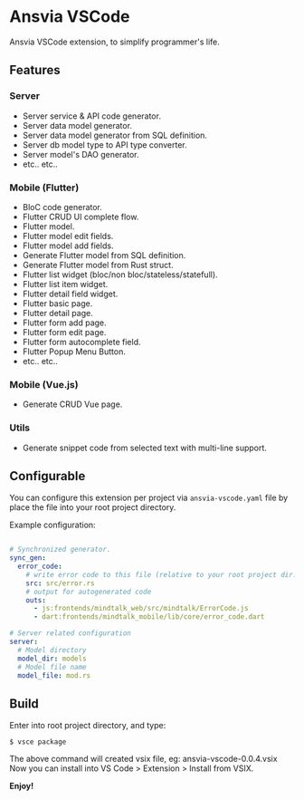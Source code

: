 # Ansvia VSCode

Ansvia VSCode extension, to simplify programmer's life.

## Features

### Server
* Server service & API code generator.
* Server data model generator.
* Server data model generator from SQL definition.
* Server db model type to API type converter.
* Server model's DAO generator.
* etc.. etc..

### Mobile (Flutter)
* BloC code generator.
* Flutter CRUD UI complete flow.
* Flutter model.
* Flutter model edit fields.
* Flutter model add fields.
* Generate Flutter model from SQL definition.
* Generate Flutter model from Rust struct.
* Flutter list widget (bloc/non bloc/stateless/statefull).
* Flutter list item widget.
* Flutter detail field widget.
* Flutter basic page.
* Flutter detail page.
* Flutter form add page.
* Flutter form edit page.
* Flutter form autocomplete field.
* Flutter Popup Menu Button.
* etc.. etc..

### Mobile (Vue.js)
* Generate CRUD Vue page.

### Utils
* Generate snippet code from selected text with multi-line support.


## Configurable

You can configure this extension per project via `ansvia-vscode.yaml` file by place the file into your root project directory.

Example configuration:

```yaml

# Synchronized generator.
sync_gen:
  error_code:
    # write error code to this file (relative to your root project dir.)
    src: src/error.rs
    # output for autogenerated code
    outs:
      - js:frontends/mindtalk_web/src/mindtalk/ErrorCode.js
      - dart:frontends/mindtalk_mobile/lib/core/error_code.dart

# Server related configuration
server:
  # Model directory
  model_dir: models
  # Model file name
  model_file: mod.rs
```


## Build

Enter into root project directory, and type:

    $ vsce package

The above command will created vsix file, eg: ansvia-vscode-0.0.4.vsix
Now you can install into VS Code > Extension > Install from VSIX.

**Enjoy!**
